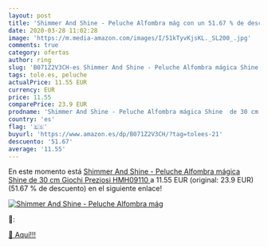 ```yaml
---
layout: post
title: 'Shimmer And Shine - Peluche Alfombra mág con un 51.67 % de descuento'
date: 2020-03-28 11:02:28
image: 'https://m.media-amazon.com/images/I/51kTyvKjsKL._SL200_.jpg'
comments: true
category: ofertas
author: ring
slug: 'B071Z2V3CH-es Shimmer And Shine - Peluche Alfombra mágica Shine de 30 cm...'
tags: tole.es, peluche
actualPrice: 11.55 EUR
currency: EUR
price: 11.55
comparePrice: 23.9 EUR
prodname: 'Shimmer And Shine - Peluche Alfombra mágica Shine  de 30 cm  Giochi Preziosi HMH09110 '
country: 'es'
flag: '🇪🇸'
buyurl: 'https://www.amazon.es/dp/B071Z2V3CH/?tag=tolees-21'
descuento: '51.67'
average: '11.55'
---
```


En este momento está [Shimmer And Shine - Peluche Alfombra mágica Shine  de 30 cm  Giochi Preziosi HMH09110 ](https://www.amazon.es/dp/B071Z2V3CH/?tag=tolees-21) a 11.55 EUR (original: 23.9 EUR) (51.67 %  de descuento) en el siguiente enlace!

[![Shimmer And Shine - Peluche Alfombra mág](https://m.media-amazon.com/images/I/51kTyvKjsKL._SL200_.jpg)](https://www.amazon.es/dp/B071Z2V3CH/?tag=tolees-21)

🔎:


[🛒 Aquí!!!](https://www.amazon.es/dp/B071Z2V3CH/?tag=tolees-21)
